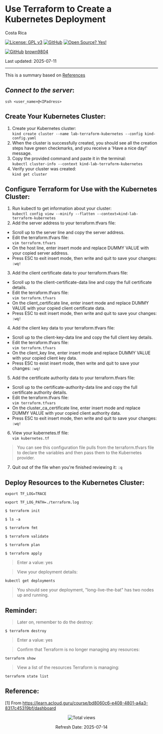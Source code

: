 # Use Terraform to Create a Kubernetes Deployment

Costa Rica

[![License: GPL v3](https://img.shields.io/badge/License-GPLv3-blue.svg)](https://www.gnu.org/licenses/gpl-3.0)
[![GitHub](https://badgen.net/badge/icon/github?icon=github&label)](https://github.com) [![Open Source? Yes!](https://badgen.net/badge/Open%20Source%20%3F/Yes%21/blue?icon=github)](https://github.com/Naereen/badges/)

[![GitHub](https://img.shields.io/badge/--181717?logo=github&logoColor=ffffff)](https://github.com/)
[brown9804](https://github.com/brown9804)

Last updated: 2025-07-11

----------
This is a summary based on [References](#reference)

## _Connect to the server_:

`ssh <user_name>@<IPadress>`

## Create Your Kubernetes Cluster:
1. Create your Kubernetes cluster: <br/>
`kind create cluster --name lab-terraform-kubernetes --config kind-config.yaml`
2. When the cluster is successfully created, you should see all the creation steps have green checkmarks, and you receive a 'Have a nice day!' message.
3. Copy the provided command and paste it in the terminal: <br/>
`kubectl cluster-info --context kind-lab-terraform-kubernetes`
4. Verify your cluster was created: <br/>
`kind get cluster`


## Configure Terraform for Use with the Kubernetes Cluster:
1. Run kubectl to get information about your cluster: <br/>
`kubectl config view --minify --flatten --context=kind-lab-terraform-kubernetes`
2. Add the server address to your terraform.tfvars file:
- Scroll up to the server line and copy the server address.
- Edit the terraform.tfvars file: <br/>
`vim terraform.tfvars`
- On the host line, enter insert mode and replace DUMMY VALUE with your copied server address.
- Press ESC to exit insert mode, then write and quit to save your changes: `:wq!`
3. Add the client certificate data to your terraform.tfvars file: <br/>
- Scroll up to the client-certificate-data line and copy the full certificate details.
- Edit the terraform.tfvars file: <br/>
`vim terraform.tfvars`
- On the client_certificate line, enter insert mode and replace DUMMY VALUE with your copied client certificate data.
- Press ESC to exit insert mode, then write and quit to save your changes: `:wq!`
4. Add the client key data to your terraform.tfvars file: <br/>
- Scroll up to the client-key-data line and copy the full client key details.
- Edit the terraform.tfvars file: <br/>
`vim terraform.tfvars`
- On the client_key line, enter insert mode and replace DUMMY VALUE with your copied client key data.
- Press ESC to exist insert mode, then write and quit to save your changes: `:wq!`
5. Add the certificate authority data to your terraform.tfvars file: <br/>
- Scroll up to the certificate-authority-data line and copy the full certificate authority details.
- Edit the terraform.tfvars file:<br/> 
`vim terraform.tfvars`
- On the cluster_ca_certificate line, enter insert mode and replace DUMMY VALUE with your copied client authority data.
- Press ESC to exit insert mode, then write and quit to save your changes: `:wq!`
6. View your kubernetes.tf file: <br/>
`vim kubernetes.tf`
> You can see this configuration file pulls from the terraform.tfvars file to declare the variables and then pass them to the Kubernetes provider.
7. Quit out of the file when you're finished reviewing it: `:q`


## Deploy Resources to the Kubernetes Cluster:

`export TF_LOG=TRACE`

`export TF_LOG_PATH=./terraform.log`

`$ terraform init`

`$ ls -a`

`$ terraform fmt`

`$ terraform validate`

`$ terraform plan`

`$ terraform apply`

> Enter a value: yes

> View your deployment details: <br/>

`kubectl get deployments`

> You should see your deployment, "long-live-the-bat" has two nodes up and running.


## Reminder:

> Later on, remember to do the destroy: <br/>

`$ terraform destroy`

> Enter a value: yes

> Confirm that Terraform is no longer managing any resources: <br/>

`terraform show`

> View a list of the resources Terraform is managing: <br/>

`terraform state list`

## Reference:

[1] From https://learn.acloud.guru/course/bd8060c6-e408-4801-a4a3-8317c45319bf/dashboard <br/>

<!-- START BADGE -->
<div align="center">
  <img src="https://img.shields.io/badge/Total%20views-673-limegreen" alt="Total views">
  <p>Refresh Date: 2025-07-14</p>
</div>
<!-- END BADGE -->
